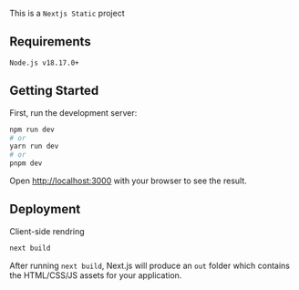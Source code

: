 This is a `Nextjs Static` project
## Requirements

```
Node.js v18.17.0+
```

## Getting Started

First, run the development server:

```bash
npm run dev
# or
yarn run dev
# or
pnpm dev
```

Open [http://localhost:3000](http://localhost:3000) with your browser to see the result.

## Deployment

Client-side rendring

```bash
next build
```

After running `next build`, Next.js will produce an `out` folder which contains the HTML/CSS/JS assets for your application.


